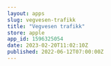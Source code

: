 ```yaml
---
layout: apps
slug: vegvesen-trafikk
title: "Vegvesen trafikk"
store: apple
app_id: 1596325054
date: 2023-02-20T11:02:10Z
published: 2022-06-12T07:00:00Z
---
```

